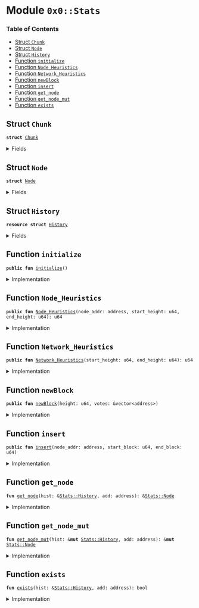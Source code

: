 
<a name="0x0_Stats"></a>

# Module `0x0::Stats`

### Table of Contents

-  [Struct `Chunk`](#0x0_Stats_Chunk)
-  [Struct `Node`](#0x0_Stats_Node)
-  [Struct `History`](#0x0_Stats_History)
-  [Function `initialize`](#0x0_Stats_initialize)
-  [Function `Node_Heuristics`](#0x0_Stats_Node_Heuristics)
-  [Function `Network_Heuristics`](#0x0_Stats_Network_Heuristics)
-  [Function `newBlock`](#0x0_Stats_newBlock)
-  [Function `insert`](#0x0_Stats_insert)
-  [Function `get_node`](#0x0_Stats_get_node)
-  [Function `get_node_mut`](#0x0_Stats_get_node_mut)
-  [Function `exists`](#0x0_Stats_exists)



<a name="0x0_Stats_Chunk"></a>

## Struct `Chunk`



<pre><code><b>struct</b> <a href="#0x0_Stats_Chunk">Chunk</a>
</code></pre>



<details>
<summary>Fields</summary>


<dl>
<dt>

<code>start_block: u64</code>
</dt>
<dd>

</dd>
<dt>

<code>end_block: u64</code>
</dt>
<dd>

</dd>
</dl>


</details>

<a name="0x0_Stats_Node"></a>

## Struct `Node`



<pre><code><b>struct</b> <a href="#0x0_Stats_Node">Node</a>
</code></pre>



<details>
<summary>Fields</summary>


<dl>
<dt>

<code>validator: address</code>
</dt>
<dd>

</dd>
<dt>

<code>chunks: vector&lt;<a href="#0x0_Stats_Chunk">Stats::Chunk</a>&gt;</code>
</dt>
<dd>

</dd>
</dl>


</details>

<a name="0x0_Stats_History"></a>

## Struct `History`



<pre><code><b>resource</b> <b>struct</b> <a href="#0x0_Stats_History">History</a>
</code></pre>



<details>
<summary>Fields</summary>


<dl>
<dt>

<code>val_list: vector&lt;<a href="#0x0_Stats_Node">Stats::Node</a>&gt;</code>
</dt>
<dd>

</dd>
</dl>


</details>

<a name="0x0_Stats_initialize"></a>

## Function `initialize`



<pre><code><b>public</b> <b>fun</b> <a href="#0x0_Stats_initialize">initialize</a>()
</code></pre>



<details>
<summary>Implementation</summary>


<pre><code><b>public</b> <b>fun</b> <a href="#0x0_Stats_initialize">initialize</a>() {
  // Eventually want <b>to</b> ensue that only the <a href="Association.md#0x0_Association">Association</a> and make a history block.
  // This should happen in genesis
  move_to_sender&lt;<a href="#0x0_Stats_History">History</a>&gt;(<a href="#0x0_Stats_History">History</a>{ val_list: <a href="Vector.md#0x0_Vector_empty">Vector::empty</a>() });
}
</code></pre>



</details>

<a name="0x0_Stats_Node_Heuristics"></a>

## Function `Node_Heuristics`



<pre><code><b>public</b> <b>fun</b> <a href="#0x0_Stats_Node_Heuristics">Node_Heuristics</a>(node_addr: address, start_height: u64, end_height: u64): u64
</code></pre>



<details>
<summary>Implementation</summary>


<pre><code><b>public</b> <b>fun</b> <a href="#0x0_Stats_Node_Heuristics">Node_Heuristics</a>(node_addr: address, start_height: u64,
  end_height: u64): u64 <b>acquires</b> <a href="#0x0_Stats_History">History</a> {
  // Returns the percentage of blocks in the given range that the block voted on

  <b>if</b> (start_height &gt; end_height) <b>return</b> 0;
  <b>let</b> history = borrow_global&lt;<a href="#0x0_Stats_History">History</a>&gt;(Transaction::sender());

  // This is the case where the validator has voted on nothing and does not have a <a href="#0x0_Stats_Node">Node</a>
  <b>if</b> (!<a href="#0x0_Stats_exists">exists</a>(history, node_addr)) <b>return</b> 0;

  <b>let</b> node = <a href="#0x0_Stats_get_node">get_node</a>(history, node_addr);
  <b>let</b> chunks = &node.chunks;
  <b>let</b> i = 0;
  <b>let</b> len = <a href="Vector.md#0x0_Vector_length">Vector::length</a>&lt;<a href="#0x0_Stats_Chunk">Chunk</a>&gt;(chunks);
  <b>let</b> num_voted = 0;

  // Go though all the chunks of the validator and accumulate
  <b>while</b> (i &lt; len) {
    <b>let</b> chunk = <a href="Vector.md#0x0_Vector_borrow">Vector::borrow</a>&lt;<a href="#0x0_Stats_Chunk">Chunk</a>&gt;(chunks, i);
    // Check <b>if</b> the chunk has segments in desired region
    <b>if</b> (chunk.end_block &gt; start_height && chunk.start_block &lt; end_height) {
      // Find the lower and upper blockheights within desired region
      <b>let</b> lower = chunk.start_block;
      <b>if</b> (start_height &gt; lower) lower = start_height;

      <b>let</b> upper = chunk.end_block;
      <b>if</b> (end_height &lt; upper) upper = end_height;

      // +1 because bounds are inclusive.
      // E.g. a node which participated in only block 30 would have
      // upper - lower = 0 even though it voted in a block.
      num_voted = num_voted + (upper - lower + 1);
    }
  };
  num_voted
  // This should be added <b>to</b> get a percentage: num_voted / (end_height - start_height + 1)
}
</code></pre>



</details>

<a name="0x0_Stats_Network_Heuristics"></a>

## Function `Network_Heuristics`



<pre><code><b>public</b> <b>fun</b> <a href="#0x0_Stats_Network_Heuristics">Network_Heuristics</a>(start_height: u64, end_height: u64): u64
</code></pre>



<details>
<summary>Implementation</summary>


<pre><code><b>public</b> <b>fun</b> <a href="#0x0_Stats_Network_Heuristics">Network_Heuristics</a>(start_height: u64, end_height: u64): u64 <b>acquires</b> <a href="#0x0_Stats_History">History</a>{
  <b>if</b> (start_height &gt; end_height) <b>return</b> 0;
  <b>let</b> history = borrow_global&lt;<a href="#0x0_Stats_History">History</a>&gt;(Transaction::sender());
  <b>let</b> val_list = &history.val_list;

  // This keeps track of how many voters voted on every single block in the range
  <b>let</b> num_voters = 0;
  <b>let</b> num_nodes = <a href="Vector.md#0x0_Vector_length">Vector::length</a>&lt;<a href="#0x0_Stats_Node">Node</a>&gt;(val_list);
  <b>if</b> (num_nodes == 0) <b>return</b> 0;
  <b>let</b> i = 0;

  // Go though all the nodes and find the ones which paticipated
  <b>while</b> (i &lt; num_nodes) {
    <b>let</b> j = 0;
    <b>let</b> node = <a href="Vector.md#0x0_Vector_borrow">Vector::borrow</a>&lt;<a href="#0x0_Stats_Node">Node</a>&gt;(val_list, i);
    <b>let</b> chunks = &node.chunks;
    <b>let</b> num_chunks = <a href="Vector.md#0x0_Vector_length">Vector::length</a>&lt;<a href="#0x0_Stats_Chunk">Chunk</a>&gt;(chunks);

    // If the node has participated in every single block in a range, then that entire
    // range will be a subset of one of the chunks in the data structure. So, we need
    // only <b>to</b> find the chunk whose start_block is just below (or equal <b>to</b>) the start_height
    // This is faster in a BST, but we do a linear search for the POC implementation
    <b>if</b> (num_chunks == 0) <b>continue</b>;
    <b>let</b> chunk = <a href="Vector.md#0x0_Vector_borrow">Vector::borrow</a>&lt;<a href="#0x0_Stats_Chunk">Chunk</a>&gt;(chunks, 0);
    <b>while</b> (j &lt; num_chunks) {
      <b>let</b> cand_chunk = <a href="Vector.md#0x0_Vector_borrow">Vector::borrow</a>&lt;<a href="#0x0_Stats_Chunk">Chunk</a>&gt;(chunks, j);
      <b>if</b> (cand_chunk.start_block &lt;= start_height && cand_chunk.start_block &lt; chunk.start_block) {
        chunk = cand_chunk;
      }
    };
    // This is the case that this voter has voted for all blocks in the range
    <b>if</b> (chunk.start_block &lt;= start_height && chunk.end_block &gt;= end_height){
      num_voters = num_voters + 1;
    }
  };
  <b>return</b> num_voters
}
</code></pre>



</details>

<a name="0x0_Stats_newBlock"></a>

## Function `newBlock`



<pre><code><b>public</b> <b>fun</b> <a href="#0x0_Stats_newBlock">newBlock</a>(height: u64, votes: &vector&lt;address&gt;)
</code></pre>



<details>
<summary>Implementation</summary>


<pre><code><b>public</b> <b>fun</b> <a href="#0x0_Stats_newBlock">newBlock</a>(height: u64, votes: &vector&lt;address&gt;) <b>acquires</b> <a href="#0x0_Stats_History">History</a> {
  <b>let</b> i = 0;
  <b>let</b> len = <a href="Vector.md#0x0_Vector_length">Vector::length</a>&lt;address&gt;(votes);

  <b>while</b> (i &lt; len) {
    <a href="#0x0_Stats_insert">insert</a>(*<a href="Vector.md#0x0_Vector_borrow">Vector::borrow</a>(votes, i), height, height);
  };
}
</code></pre>



</details>

<a name="0x0_Stats_insert"></a>

## Function `insert`



<pre><code><b>public</b> <b>fun</b> <a href="#0x0_Stats_insert">insert</a>(node_addr: address, start_block: u64, end_block: u64)
</code></pre>



<details>
<summary>Implementation</summary>


<pre><code><b>public</b> <b>fun</b> <a href="#0x0_Stats_insert">insert</a>(node_addr: address, start_block: u64, end_block: u64) <b>acquires</b> <a href="#0x0_Stats_History">History</a> {
  <b>let</b> history = borrow_global_mut&lt;<a href="#0x0_Stats_History">History</a>&gt;(Transaction::sender());
  //<b>let</b> node_list = &<b>mut</b> history.val_list;

  // Add the a <a href="#0x0_Stats_Node">Node</a> for the validator <b>if</b> one doesn't aleady exist
  <b>if</b> (!<a href="#0x0_Stats_exists">exists</a>(history, node_addr)) {
    <a href="Vector.md#0x0_Vector_push_back">Vector::push_back</a>(&<b>mut</b> history.val_list, <a href="#0x0_Stats_Node">Node</a>{ validator: node_addr, chunks: <a href="Vector.md#0x0_Vector_empty">Vector::empty</a>() });
  };

  <b>let</b> node = <a href="#0x0_Stats_get_node_mut">get_node_mut</a>(history, node_addr);
  <b>let</b> i = 0;
  <b>let</b> len = <a href="Vector.md#0x0_Vector_length">Vector::length</a>&lt;<a href="#0x0_Stats_Chunk">Chunk</a>&gt;(&node.chunks);

  <b>if</b> (len == 0) {
    <a href="Vector.md#0x0_Vector_push_back">Vector::push_back</a>(&<b>mut</b> node.chunks, <a href="#0x0_Stats_Chunk">Chunk</a>{ start_block: start_block, end_block: end_block });
    <b>return</b>
  };

  // This is a temporary reference <b>to</b> an existing chunk. Assuming there are no
  // conflicts and it is not adjacent <b>to</b> an existing chunk, it will be discarded.
  // If it is adjacent, we will assign this reference <b>to</b> the adjacent chunk so
  // we don't have <b>to</b> search for it again.
  // This should all be simpler in the final implementation in Rust since we will
  // be able <b>to</b> <b>use</b> binary trees and the <a href="Option.md#0x0_Option">Option</a>&lt;T&gt; type.
  <b>let</b> adjacent = <b>false</b>;
  <b>let</b> chunk = <a href="Vector.md#0x0_Vector_borrow_mut">Vector::borrow_mut</a>(&<b>mut</b> node.chunks, 0);

  // Check <b>to</b> see <b>if</b> the insert conflicts with what is already stored
  <b>while</b> (i &lt; len) {
    chunk = <a href="Vector.md#0x0_Vector_borrow_mut">Vector::borrow_mut</a>(&<b>mut</b> node.chunks, i);
    Transaction::assert(chunk.start_block &gt; end_block, 1);
    Transaction::assert(chunk.end_block &lt; start_block, 1);
    // If chunk.end_block == start_block, then we are just adding on <b>to</b> the last block
    <b>if</b> (chunk.end_block == start_block) {
      adjacent = <b>true</b>;
      <b>break</b>
    };
  };

  // Add in the new chunk
  <b>if</b> (adjacent){
    chunk.end_block = end_block
  } <b>else</b> {
    <a href="Vector.md#0x0_Vector_push_back">Vector::push_back</a>(&<b>mut</b> node.chunks, <a href="#0x0_Stats_Chunk">Chunk</a>{ start_block: start_block, end_block: end_block });
  }
}
</code></pre>



</details>

<a name="0x0_Stats_get_node"></a>

## Function `get_node`



<pre><code><b>fun</b> <a href="#0x0_Stats_get_node">get_node</a>(hist: &<a href="#0x0_Stats_History">Stats::History</a>, add: address): &<a href="#0x0_Stats_Node">Stats::Node</a>
</code></pre>



<details>
<summary>Implementation</summary>


<pre><code><b>fun</b> <a href="#0x0_Stats_get_node">get_node</a>(hist: &<a href="#0x0_Stats_History">History</a>, add: address): &<a href="#0x0_Stats_Node">Node</a> {
  <b>let</b> i = 0;
  <b>let</b> node_list = &hist.val_list;
  <b>let</b> len = <a href="Vector.md#0x0_Vector_length">Vector::length</a>&lt;<a href="#0x0_Stats_Node">Node</a>&gt;(node_list);
  <b>let</b> node = <a href="Vector.md#0x0_Vector_borrow">Vector::borrow</a>&lt;<a href="#0x0_Stats_Node">Node</a>&gt;(node_list, i);

  <b>while</b> (i &lt; len) {
    node = <a href="Vector.md#0x0_Vector_borrow">Vector::borrow</a>&lt;<a href="#0x0_Stats_Node">Node</a>&gt;(node_list, i);
    <b>if</b> (node.validator == add) <b>break</b>;
  };
  node
}
</code></pre>



</details>

<a name="0x0_Stats_get_node_mut"></a>

## Function `get_node_mut`



<pre><code><b>fun</b> <a href="#0x0_Stats_get_node_mut">get_node_mut</a>(hist: &<b>mut</b> <a href="#0x0_Stats_History">Stats::History</a>, add: address): &<b>mut</b> <a href="#0x0_Stats_Node">Stats::Node</a>
</code></pre>



<details>
<summary>Implementation</summary>


<pre><code><b>fun</b> <a href="#0x0_Stats_get_node_mut">get_node_mut</a>(hist: &<b>mut</b> <a href="#0x0_Stats_History">History</a>, add: address): &<b>mut</b> <a href="#0x0_Stats_Node">Node</a> {
  <b>let</b> i = 0;
  <b>let</b> node_list = &<b>mut</b> hist.val_list;
  <b>let</b> len = <a href="Vector.md#0x0_Vector_length">Vector::length</a>&lt;<a href="#0x0_Stats_Node">Node</a>&gt;(node_list);
  <b>let</b> node = <a href="Vector.md#0x0_Vector_borrow_mut">Vector::borrow_mut</a>&lt;<a href="#0x0_Stats_Node">Node</a>&gt;(node_list, i);

  <b>while</b> (i &lt; len) {
    node = <a href="Vector.md#0x0_Vector_borrow_mut">Vector::borrow_mut</a>&lt;<a href="#0x0_Stats_Node">Node</a>&gt;(node_list, i);
    <b>if</b> (node.validator == add) <b>break</b>;
  };
  node
}
</code></pre>



</details>

<a name="0x0_Stats_exists"></a>

## Function `exists`



<pre><code><b>fun</b> <a href="#0x0_Stats_exists">exists</a>(hist: &<a href="#0x0_Stats_History">Stats::History</a>, add: address): bool
</code></pre>



<details>
<summary>Implementation</summary>


<pre><code><b>fun</b> <a href="#0x0_Stats_exists">exists</a>(hist: &<a href="#0x0_Stats_History">History</a>, add: address): bool {
  <b>let</b> i = 0;
  <b>let</b> node_list = &hist.val_list;
  <b>let</b> len = <a href="Vector.md#0x0_Vector_length">Vector::length</a>&lt;<a href="#0x0_Stats_Node">Node</a>&gt;(node_list);

  <b>while</b> (i &lt; len) {
    <b>if</b> (<a href="Vector.md#0x0_Vector_borrow">Vector::borrow</a>&lt;<a href="#0x0_Stats_Node">Node</a>&gt;(node_list, i).validator == add) <b>return</b> <b>true</b>;
  };
  <b>false</b>
}
</code></pre>



</details>

